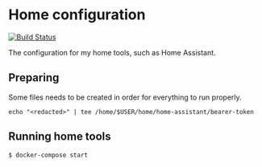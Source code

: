 # Home configuration

[![Build Status](https://travis-ci.org/anton-johansson/home.svg?branch=master)](https://travis-ci.org/anton-johansson/home)

The configuration for my home tools, such as Home Assistant.


## Preparing

Some files needs to be created in order for everything to run properly.

```shell
echo "<redacted>" | tee /home/$USER/home/home-assistant/bearer-token
```

## Running home tools

```shell
$ docker-compose start
```
